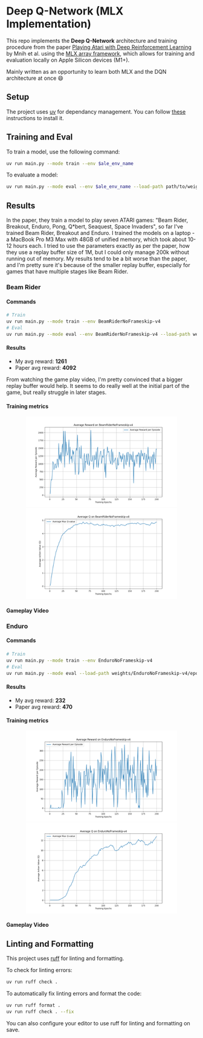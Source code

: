 # Deep Q-Network (MLX Implementation)

This repo implements the **Deep Q-Network** architecture and training procedure from the paper [Playing Atari with Deep Reinforcement Learning](https://arxiv.org/abs/1312.5602) by Mnih et al. using the [MLX array framework](https://github.com/ml-explore/mlx), which allows for training and evaluation locally on Apple Silicon devices (M1+).

Mainly written as an opportunity to learn both MLX and the DQN architecture at once 😄

## Setup

The project uses [uv](https://github.com/astral-sh/uv) for dependancy management. You can follow [these](https://github.com/astral-sh/uv?tab=readme-ov-file#installation) instructions to install it.

## Training and Eval

To train a model, use the following command:

```bash
uv run main.py --mode train --env $ale_env_name
```

To evaluate a model:

```bash
uv run main.py --mode eval --env $ale_env_name --load-path path/to/weights
```

## Results

In the paper, they train a model to play seven ATARI games: "Beam Rider, Breakout, Enduro, Pong, Q*bert, Seaquest, Space Invaders", so far I've trained Beam Rider, Breakout and Enduro. I trained the models on a laptop - a MacBook Pro M3 Max with 48GB of unified memory, which took about 10-12 hours each. I tried to use the parameters exactly as per the paper, how they use a replay buffer size of 1M, but I could only manage 200k without running out of memory. My results tend to be a bit worse than the paper, and I'm pretty sure it's because of the smaller replay buffer, especially for games that have multiple stages like Beam Rider.

### Beam Rider

#### Commands

```bash
# Train
uv run main.py --mode train --env BeamRiderNoFrameskip-v4
# Eval
uv run main.py --mode eval --env BeamRiderNoFrameskip-v4 --load-path weights/BeamRiderNoFrameskip-v4/epoch_200.safetensors
```

#### Results

* My avg reward: **1261**
* Paper avg reward: **4092**

From watching the game play video, I'm pretty convinced that a bigger replay buffer would help. It seems to do really well at the initial part of the game, but really struggle in later stages.

#### Training metrics

<p align="center">
  <img src="weights/BeamRiderNoFrameskip-v4/rewards_plot.png" alt="Rewards Plot" width="400">
  <img src="weights/BeamRiderNoFrameskip-v4/q_values_plot.png"  alt="Q Values Plot" width="400">
</p>

#### Gameplay Video

### Enduro

#### Commands

```bash
# Train
uv run main.py --mode train --env EnduroNoFrameskip-v4
# Eval
uv run main.py --mode eval --load-path weights/EnduroNoFrameskip-v4/epoch_200.safetensors --env EnduroNoFrameskip-v4
```

#### Results

* My avg reward: **232**
* Paper avg reward: **470**

#### Training metrics

<p align="center">
  <img src="weights/EnduroNoFrameskip-v4/rewards_plot.png" alt="Rewards Plot" width="400">
  <img src="weights/EnduroNoFrameskip-v4/q_values_plot.png"  alt="Q Values Plot" width="400">
</p>

#### Gameplay Video


## Linting and Formatting

This project uses [ruff](https://github.com/astral-sh/ruff) for linting and formatting.

To check for linting errors:

```bash
uv run ruff check .
```

To automatically fix linting errors and format the code:

```bash
uv run ruff format .
uv run ruff check . --fix
```

You can also configure your editor to use ruff for linting and formatting on save.